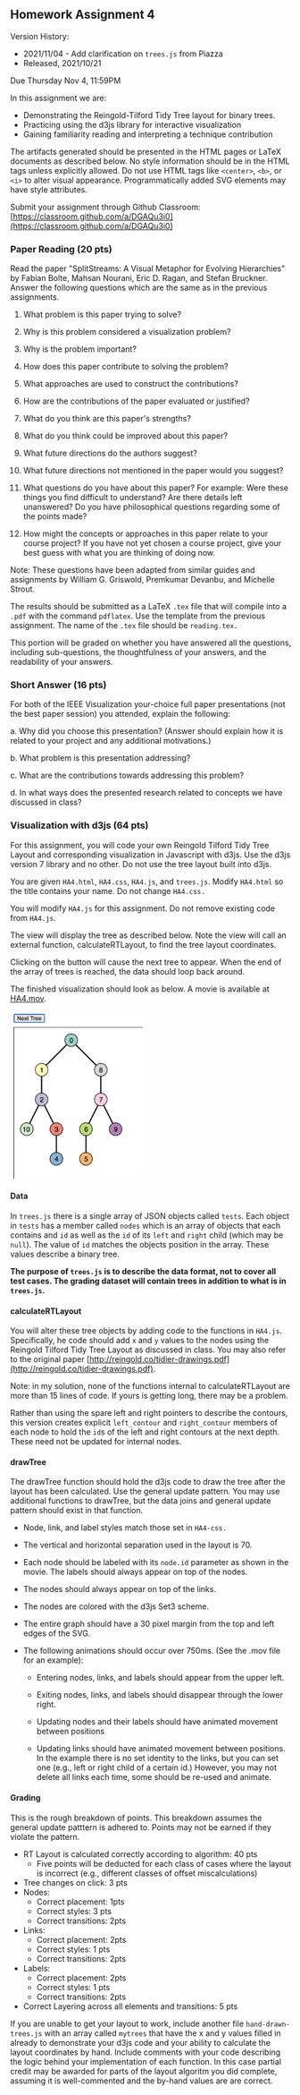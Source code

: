 ## Homework Assignment 4

Version History: 

- 2021/11/04 - Add clarification on `trees.js` from Piazza
- Released, 2021/10/21


Due Thursday Nov 4, 11:59PM

In this assignment we are:

- Demonstrating the Reingold-Tilford Tidy Tree layout for binary trees.
- Practicing using the d3js library for interactive visualization
- Gaining familiarity reading and interpreting a technique contribution

The artifacts generated should be presented in the HTML pages or LaTeX
documents as described below. No style information should be in the HTML tags
unless explicitly allowed. Do not use HTML tags like `<center>`, `<b>`, or
`<i>` to alter visual appearance.  Programmatically added SVG elements may
have style attributes.

Submit your assignment through Github Classroom: [https://classroom.github.com/a/DGAQu3i0](https://classroom.github.com/a/DGAQu3i0)

### Paper Reading (20 pts)

Read the paper "SplitStreams: A Visual Metaphor for Evolving Hierarchies" by
Fabian Bolte, Mahsan Nourani, Eric D. Ragan, and Stefan Bruckner. Answer the
following questions which are the same as in the previous assignments.


1. What problem is this paper trying to solve?

2. Why is this problem considered a visualization problem?

3. Why is the problem important?

4. How does this paper contribute to solving the problem? 

5. What approaches are used to construct the contributions?

6. How are the contributions of the paper evaluated or justified? 

7. What do you think are this paper's strengths? 

8. What do you think could be improved about this paper?

9. What future directions do the authors suggest? 

10. What future directions not mentioned in the paper would you suggest?

11. What questions do you have about this paper? For example: Were these things
   you find difficult to understand? Are there details left unanswered? Do you
have philosophical questions regarding some of the points made?

12. How might the concepts or approaches in this paper relate to your course
   project? If you have not yet chosen a course project, give your best guess
with what you are thinking of doing now.

Note: These questions have been adapted from similar guides and assignments by
William G.  Griswold, Premkumar Devanbu, and Michelle Strout.

The results should be submitted as a LaTeX `.tex` file that will compile into
a `.pdf` with the command `pdflatex`. Use the template from the previous
assignment. The name of the `.tex` file should be `reading.tex.`

This portion will be graded on whether you have answered all the questions,
including sub-questions, the thoughtfulness of your answers, and the
readability of your answers.


### Short Answer (16 pts)

For both of the IEEE Visualization your-choice full paper presentations (not
the best paper session) you attended, explain the following:

  a. Why did you choose this presentation? (Answer should explain how it is
related to your project and any additional motivations.)

  b. What problem is this presentation addressing?

  c. What are the contributions towards addressing this problem?

  d. In what ways does the presented research related to concepts we have
discussed in class?




### Visualization with d3js (64 pts)

For this assignment, you will code your own Reingold Tilford Tidy Tree Layout
and corresponding visualization in Javascript with d3js. Use the d3js version
7 library and no other. Do not use the tree layout built into d3js.

You are given `HA4.html`, `HA4.css`, `HA4.js`, and `trees.js`.  Modify
`HA4.html` so the title contains your name. Do not change `HA4.css.`

You will modify `HA4.js` for this assignment. Do not remove existing code from
`HA4.js`. 

The view will display the tree as described below. Note the view will call an
external function, calculateRTLayout, to find the tree layout coordinates.

Clicking on the button will cause the next tree to appear. When the end of the
array of trees is reached, the data should loop back around.

The finished visualization should look as below. A movie is available at
[HA4.mov](images/HA4.mov).

<img src="images/CSC544-HA4.png" height="300">


#### Data

In `trees.js` there is a single array of JSON objects called `tests`. Each
object in `tests` has a member called `nodes` which is an array of objects
that each contains and `id` as well as the `id` of its `left` and `right`
child (which may be `null`). The value of `id` matches the objects position in
the array. These values describe a binary tree. 

**The purpose of `trees.js` is to describe the data format, not to cover all
test cases. The grading dataset will contain trees in addition to what is in `trees.js`.**

#### calculateRTLayout

You will alter these tree objects by adding code to the functions in `HA4.js`.
Specifically, he code should add `x` and `y` values to the nodes using the
Reingold Tilford Tidy Tree Layout as discussed in class.  You may also refer
to the original paper
[http://reingold.co/tidier-drawings.pdf](http://reingold.co/tidier-drawings.pdf).


Note: in my solution, none of the functions internal to calculateRTLayout are
more than 15 lines of code. If yours is getting long, there may be a problem.

Rather than using the spare left and right pointers to describe the contours,
this version creates explicit `left_contour` and `right_contour` members of
each node to hold the `id`s of the left and right contours at the next depth.
These need not be updated for internal nodes.

#### drawTree

The drawTree function should hold the d3js code to draw the tree after the
layout has been calculated. Use the general update pattern. You may use
additional functions to drawTree, but the data joins and general update
pattern should exist in that function.

- Node, link, and label styles match those set in `HA4-css.`

- The vertical and horizontal separation used in the layout is 70.

- Each node should be labeled with its `node.id` parameter as shown in the
movie. The labels should always appear on top of the nodes.

- The nodes should always appear on top of the links.

- The nodes are colored with the d3js Set3 scheme.

- The entire graph should have a 30 pixel margin from the top and left edges of
the SVG.

- The following animations should occur over 750ms. (See the .mov file for an
example):

  - Entering nodes, links, and labels should appear from the upper left.

  - Exiting nodes, links, and labels should disappear through the lower right.

  - Updating nodes and their labels should have animated movement between positions

  - Updating links should have animated movement between positions. In the
    example there is no set identity to the links, but you can set one (e.g.,
left or right child of a certain id.) However, you may not delete all links
each time, some should be re-used and animate.



#### Grading

This is the rough breakdown of points. This breakdown assumes the general
update patttern is adhered to. Points may not be earned if they violate the
pattern.

- RT Layout is calculated correctly according to algorithm: 40 pts
  -  Five points will be deducted for each class of cases where the layout is
     incorrect (e.g., different classes of offset miscalculations)
- Tree changes on click: 3 pts
- Nodes:
  - Correct placement: 1pts
  - Correct styles: 3 pts
  - Correct transitions: 2pts 
- Links:
  - Correct placement: 2pts
  - Correct styles: 1 pts
  - Correct transitions: 2pts
- Labels:
  - Correct placement: 2pts
  - Correct styles: 1 pts
  - Correct transitions: 2pts
- Correct Layering across all elements and transitions: 5 pts

If you are unable to get your layout to work, include another file
`hand-drawn-trees.js` with an array called `mytrees` that have the x and y
values filled in already to demonstrate your d3js code and your ability to
calculate the layout coordinates by hand. Include comments with your code
describing the logic behind your implementation of each function. In this case
partial credit may be awarded for parts of the layout algoritm you did
complete, assuming it is well-commented and the by-hand values are are
correct.



